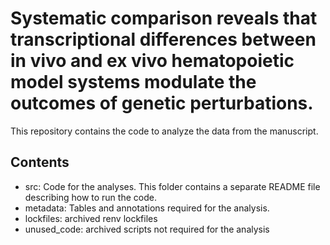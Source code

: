 # Systematic comparison reveals that transcriptional differences between in vivo and ex vivo hematopoietic model systems modulate the outcomes of genetic perturbations.
This repository contains the code to analyze the data from the manuscript.

<a href="[![DOI](https://zenodo.org/badge/649580859.svg)](https://doi.org/10.5281/zenodo.17011954)"></a>

## Contents
- src: Code for the analyses. This folder contains a separate README file describing how to run the code.
- metadata: Tables and annotations required for the analysis.
- lockfiles: archived renv lockfiles
- unused_code: archived scripts not required for the analysis
